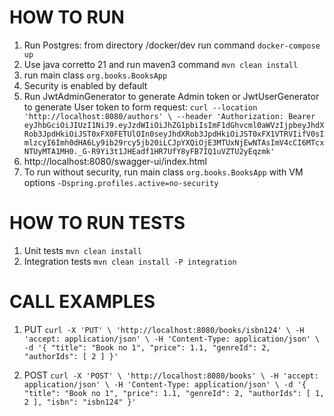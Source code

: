 # HOW TO RUN
1. Run Postgres: from directory /docker/dev run command ``docker-compose up``
2. Use java corretto 21 and run maven3 command ``mvn clean install``
3. run main class ``org.books.BooksApp``
4. Security is enabled by default
5. Run JwtAdminGenerator to generate Admin token or JwtUserGenerator to generate User token to form request:
   ``curl --location 'http://localhost:8080/authors' \
   --header 'Authorization: Bearer eyJhbGciOiJIUzI1NiJ9.eyJzdWIiOiJhZG1pbiIsImF1dGhvcml0aWVzIjpbeyJhdXRob3JpdHkiOiJST0xFX0FETUlOIn0seyJhdXRob3JpdHkiOiJST0xFX1VTRVIifV0sImlzcyI6Imh0dHA6Ly9ib29rcy5jb20iLCJpYXQiOjE3MTUxNjEwNTAsImV4cCI6MTcxNTUyMTA1MH0._G-R9Yi3t1JHEadf1HR7UfY8yFB7IQ1uVZTU2yEqzmk'``
6. http://localhost:8080/swagger-ui/index.html
7. To run without security, run main class ``org.books.BooksApp`` with VM options ``-Dspring.profiles.active=no-security``



# HOW TO RUN TESTS
1. Unit tests ``mvn clean install``
2. Integration tests ``mvn clean install -P integration``

# CALL EXAMPLES
1. PUT
``curl -X 'PUT' \
'http://localhost:8080/books/isbn124' \
-H 'accept: application/json' \
-H 'Content-Type: application/json' \
-d '{
"title": "Book no 1",
"price": 1.1,
"genreId": 2,
"authorIds": [
2
]
}'``

2. POST
``curl -X 'POST' \
   'http://localhost:8080/books' \
   -H 'accept: application/json' \
   -H 'Content-Type: application/json' \
   -d '{
   "title": "Book no 1",
   "price": 1.1,
   "genreId": 2,
   "authorIds": [
   1,
   2
   ],
   "isbn": "isbn124"
   }'``